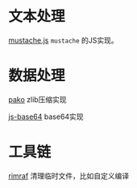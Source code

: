 # 文本处理

[mustache.js](https://github.com/janl/mustache.js) `mustache` 的JS实现。

# 数据处理

[pako](https://github.com/nodeca/pako) zlib压缩实现

[js-base64](https://www.npmjs.com/package/js-base64) base64实现

# 工具链

[rimraf](https://www.npmjs.com/package/rimraf) 清理临时文件，比如自定义编译
